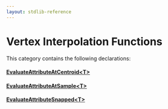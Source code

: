 ```yaml
---
layout: stdlib-reference
---
```

# Vertex Interpolation Functions

This category contains the following declarations:

#### [EvaluateAttributeAtCentroid\<T\>](/stdlib-reference/global-decls/evaluateattributeatcentroid-08hj)

#### [EvaluateAttributeAtSample\<T\>](/stdlib-reference/global-decls/evaluateattributeatsample-08hj)

#### [EvaluateAttributeSnapped\<T\>](/stdlib-reference/global-decls/evaluateattributesnapped-08h)

